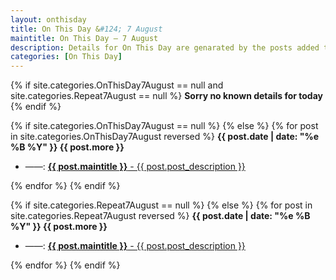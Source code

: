 ```yaml
---
layout: onthisday
title: On This Day &#124; 7 August
maintitle: On This Day — 7 August
description: Details for On This Day are genarated by the posts added to the website so the content is subject to changes/updates over time.
categories: [On This Day]
---
```


{% if site.categories.OnThisDay7August == null and site.categories.Repeat7August == null %}
<strong>Sorry no known details for today</strong>
{% endif %}

{% if site.categories.OnThisDay7August == null %}
{% else %}
{% for post in site.categories.OnThisDay7August reversed %}
<strong>{{ post.date | date: "%e %B %Y" }} {{ post.more }}</strong>
<ul>
<li> ——: <a href="{{ post.url }}"><strong>{{ post.maintitle }}</strong> - {{ post.post_description }}</a></li>
</ul>
{% endfor %}
{% endif %}

{% if site.categories.Repeat7August == null %}
{% else %}
{% for post in site.categories.Repeat7August reversed %}
<strong>{{ post.date | date: "%e %B %Y" }} {{ post.more }}</strong>
<ul>
<li> ——: <a href="{{ post.url }}"><strong>{{ post.maintitle }}</strong> - {{ post.post_description }}</a></li>
</ul>
{% endfor %}
{% endif %}
